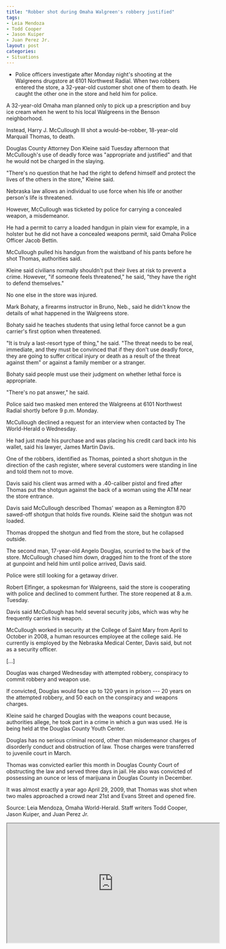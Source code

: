 ```yaml
---
title: "Robber shot during Omaha Walgreen's robbery justified"
tags:
- Leia Mendoza
- Todd Cooper
- Jason Kuiper
- Juan Perez Jr.
layout: post
categories:
- Situations
---
```


- Police officers investigate after Monday night's shooting at the Walgreens drugstore at 6101 Northwest Radial. When two robbers entered the store, a 32-year-old customer shot one of them to death. He caught the other one in the store and held him for police.

A 32-year-old Omaha man planned only to pick up a prescription and buy ice cream when he went to his local Walgreens in the Benson neighborhood.

Instead, Harry J. McCullough III shot a would-be-robber, 18-year-old Marquail Thomas, to death.

Douglas County Attorney Don Kleine said Tuesday afternoon that McCullough's use of deadly force was "appropriate and justified" and that he would not be charged in the slaying.

"There's no question that he had the right to defend himself and protect the lives of the others in the store," Kleine said.

Nebraska law allows an individual to use force when his life or another person's life is threatened.

However, McCullough was ticketed by police for carrying a concealed weapon, a misdemeanor.

He had a permit to carry a loaded handgun in plain view for example, in a holster but he did not have a concealed weapons permit, said Omaha Police Officer Jacob Bettin.

McCullough pulled his handgun from the waistband of his pants before he shot Thomas, authorities said.

Kleine said civilians normally shouldn't put their lives at risk to prevent a crime. However, "if someone feels threatened," he said, "they have the right to defend themselves."

No one else in the store was injured.

Mark Bohaty, a firearms instructor in Bruno, Neb., said he didn't know the details of what happened in the Walgreens store.

Bohaty said he teaches students that using lethal force cannot be a gun carrier's first option when threatened.

"It is truly a last-resort type of thing," he said. "The threat needs to be real, immediate, and they must be convinced that if they don't use deadly force, they are going to suffer critical injury or death as a result of the threat against them" or against a family member or a stranger.

Bohaty said people must use their judgment on whether lethal force is appropriate.

"There's no pat answer," he said.

Police said two masked men entered the Walgreens at 6101 Northwest Radial shortly before 9 p.m. Monday.

McCullough declined a request for an interview when contacted by The World-Herald o Wednesday.

He had just made his purchase and was placing his credit card back into his wallet, said his lawyer, James Martin Davis.

One of the robbers, identified as Thomas, pointed a short shotgun in the direction of the cash register, where several customers were standing in line and told them not to move.

Davis said his client was armed with a .40-caliber pistol and fired after Thomas put the shotgun against the back of a woman using the ATM near the store entrance.

Davis said McCullough described Thomas' weapon as a Remington 870 sawed-off shotgun that holds five rounds. Kleine said the shotgun was not loaded.

Thomas dropped the shotgun and fled from the store, but he collapsed outside.

The second man, 17-year-old Angelo Douglas, scurried to the back of the store. McCullough chased him down, dragged him to the front of the store at gunpoint and held him until police arrived, Davis said.

Police were still looking for a getaway driver.

Robert Elfinger, a spokesman for Walgreens, said the store is cooperating with police and declined to comment further. The store reopened at 8 a.m. Tuesday.

Davis said McCullough has held several security jobs, which was why he frequently carries his weapon.

McCullough worked in security at the College of Saint Mary from April to October in 2008, a human resources employee at the college said. He currently is employed by the Nebraska Medical Center, Davis said, but not as a security officer.

\[...\]

Douglas was charged Wednesday with attempted robbery, conspiracy to commit robbery and weapon use.

If convicted, Douglas would face up to 120 years in prison --- 20 years on the attempted robbery, and 50 each on the conspiracy and weapons charges.

Kleine said he charged Douglas with the weapons count because, authorities allege, he took part in a crime in which a gun was used. He is being held at the Douglas County Youth Center.

Douglas has no serious criminal record, other than misdemeanor charges of disorderly conduct and obstruction of law. Those charges were transferred to juvenile court in March.

Thomas was convicted earlier this month in Douglas County Court of obstructing the law and served three days in jail. He also was convicted of possessing an ounce or less of marijuana in Douglas County in December.

It was almost exactly a year ago April 29, 2009, that Thomas was shot when two males approached a crowd near 21st and Evans Street and opened fire.

Source: Leia Mendoza, Omaha World-Herald. Staff writers Todd Cooper, Jason Kuiper, and Juan Perez Jr.

<iframe width="560" height="315" src="https://www.youtube.com/embed/lRkNbp0JP48" title="Walgreens Shooting"></iframe>
